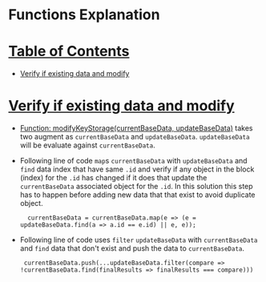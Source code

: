 # Functions Explanation
# [Table of Contents](#table-of-contents)
  * [Verify if existing data and modify](#verify-if-existing-data-and-modify)
  <!-- * [How would you verify prime number inside an array](#how-would-you-verify-prime-number-inside-an-array)
  * [How could you find all prime factors of a verify number](#how-could-you-find-all-prime-factors-of-a-verify-number) -->
  
  
# [Verify if existing data and modify](#table-of-contents)
* [Function: modifyKeyStorage(currentBaseData, updateBaseData)](/medium/keyValue/keyValueStorage.js) 
   takes two augment as `currentBaseData` and `updateBaseData`. `updateBaseData` will be evaluate against `currentBaseData`.
- Following line of code `map`s `currentBaseData` with `updateBaseData` and `find` data index that have same `.id` and verify if any object in the block (index) for the `.id` has changed if it does that update the `currentBaseData` associated object for the `.id`. In this solution this step has to happen before adding new data that that exist to avoid duplicate object.
 
  ```
    currentBaseData = currentBaseData.map(e => (e = updateBaseData.find(a => a.id == e.id) || e, e));
   ```
- Following line of code uses `filter` `updateBaseData` with `currentBaseData` and `find` data that don't exist and push the data to `currentBaseData`.

  ```
   currentBaseData.push(...updateBaseData.filter(compare => !currentBaseData.find(finalResults => finalResults === compare)))
   
  ```
  

